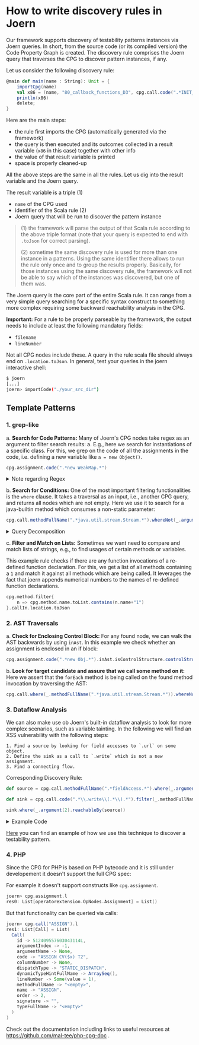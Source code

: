 # How to write discovery rules in Joern

Our framework supports discovery of testability patterns instances via Joern queries. In short, 
from the source code (or its compiled version) the Code Property Graph is created. The discovery 
rule comprises the Joern query that traverses the CPG to discover pattern instances, if any.

Let us consider the following discovery rule:
```scala
@main def main(name : String): Unit = {
    importCpg(name)
    val x86 = (name, "80_callback_functions_D3", cpg.call.code(".*INIT_USER_CALL.*call_user_func.*").reachableBy(cpg.call.code(".*CONCAT.*string.*")).location.toJson);
    println(x86)
    delete;
} 
```

Here are the main steps:
- the rule first imports the CPG (automatically generated via the framework) 
- the query is then executed and its outcomes collected in a result variable (`x86` in this case) together with other info
- the value of that result variable is printed
- space is properly cleaned-up

All the above steps are the same in all the rules. Let us dig into the result variable and the Joern query.

The result variable is a triple (1)
- `name` of the CPG used
- identifier of the Scala rule (2)
- Joern query that will be run to discover the pattern instance

> (1) the framework will parse the output of that Scala rule according to the above triple format (note that your query is expected to end with `.toJson` for correct parsing).
> 
> (2) sometime the same discovery rule is used for more than one instance in a patterns. Using the same identifier there allows to run the rule only once and to group the results properly. Basically, for those instances using the same discovery rule, the framework will not be able to say which of the instances was discovered, but one of them was.    

The Joern query is the core part of the entire Scala rule. It can range from a very simple query searching for a specific syntax construct to something more complex requiring some backward reachability analysis in the CPG.

__Important:__ For a rule to be properly parseable by the framework, the output needs to include at least the following mandatory fields:
- `filename` 
- `lineNumber` 

Not all CPG nodes include these. 
A query in the rule scala file should always end on
`.location.toJson`.
In general, test your queries in the joern interactive shell:
```sh
$ joern 
[...]
joern> importCode("./your_src_dir")
```

## Template Patterns
### 1. grep-like
a. __Search for Code Patterns:__ Many of Joern's CPG nodes take regex as an argument to filter search results:
a. E.g., here we search for instantiations of a specific class. For this, we grep on the code of all the assignments in the code, i.e. defining a new variable like `a = new Object()`. 
```scala
cpg.assignment.code(".*new WeakMap.*")
```
<details markdown=true>
<summary>Note regarding Regex</summary>
The string inside the quotes is parsed as regex, e.g., you search for multiple strings with something like ".*Thread.*(Callable|Runnable).*".  
To search for special characters such as `{`, you have to escape them with a double backslash `//`.
</details>

b. __Search for Conditions:__ One of the most important filtering functionalities is the `where` clause. It takes a traversal as an input, i.e., another CPG query, and returns all nodes which are not empty.
Here we use it to search for a java-builtin method which consumes a non-static parameter:
```scala
cpg.call.methodFullName(".*java.util.stream.Stream.*").whereNot(_.argument(1).isLiteral)
```

<details markdown=true>
<summary>Query Decomposition</summary>

1. `call`: consider all function calls
2. `methodFullName`: get the full name of all functions being called.
3. `([REGEX])`: filter the names for a java-builtin function called "Stream" (not the wildcards `.*` in the beginning and end)
4. `whereNot`: only consider call nodes which
5. `_.argument(1)`: this looks at the first argument of the call, for method calls this is the object itself (e.g., `this`)
6. `isLiteral`: and finally we make sure that it is not a literal, e.g., not a static string or integer (`"s", 1337`) but a variable.  
</details> 


c. __Filter and Match on Lists:__ 
Sometimes we want need to compare and match lists of strings, e.g., to find usages of certain methods or variables.  

This example rule checks if there are any function invocations of a re-defined function declaration.
For this, we get a list of all methods containing a `1` and match it against all methods which are being called.
It leverages the fact that joern appends numerical numbers to the names of re-defined function declarations.
```scala
cpg.method.filter{
    n => cpg.method.name.toList.contains(n.name+"1")
}.callIn.location.toJson
```

 ### 2. AST Traversals  

a. __Check for Enclosing Control Block:__ For any found node, we can walk the AST backwards by using `inAst`.
In this example we check whether an assignment is enclosed in an if block:
```scala
cpg.assignment.code(".*new Obj.*").inAst.isControlStructure.controlStructureType("IF")
```

b. __Look for target candidate and assure that we call some method on it:__ Here we assert that the `forEach` method is being called on the found method invocation by traversing the AST:
```scala
cpg.call.where(_.methodFullName(".*java.util.stream.Stream.*")).whereNot(_.argument(1).isLiteral).astParent.code(".*forEach.*")
``` 

### 3. Dataflow Analysis  

We can also make use ob Joern's built-in dataflow analysis to look for more complex scenarios, such as variable tainting.
In the following we will find an XSS vulnerability with the following steps:
```
1. Find a source by looking for field accesses to `.url` on some object.
2. Define the sink as a call to `.write` which is not a new assignment.
3. Find a connecting flow.
```
Corresponding Discovery Rule:
```scala
def source = cpg.call.methodFullName(".*fieldAccess.*").where(_.argument(2).isFieldIdentifier.canonicalName(".*url.*"))

def sink = cpg.call.code(".*\\.write\\(.*\\).*").filter(_.methodFullName != "<operator>.assignment")

sink.where(_.argument(2).reachableBy(source))
```
<details markdown=true>
<summary>Example Code</summary>

```javascript
function makeResponse(code, message) { 
    res.writeHead(code, {"Content-Type" : "text/html"});

    res.write(message); 
    res.end();
}

const parsed = route.parse(req.url); 
const query = querystring.parse(parsed.query);

makeResponse(200, query);
``` 
Explanation: A Javascript backend (e.g., NodeJS) accesses the .url field of the Request object and returns parts of it in the response.
</details>

[Here](https://github.com/testable-eu/sast-testability-patterns/blob/131d6f6861b0cdc890778ad5dc98a83fa2486e57/JAVA/23_array/2_instance_23_array/2_instance_23_array.sc) you can find an example of how we use this technique to discover a testability pattern.

### 4. PHP

Since the CPG for PHP is based on PHP bytecode and it is still under developement it doesn't support the full CPG spec:

For example it doesn't support constructs like `cpg.assignment`.

```scala
joern> cpg.assignment.l 
res0: List[operatorextension.OpNodes.Assignment] = List()
```

But that functionality can be queried via calls:
```scala
joern> cpg.call("ASSIGN").l 
res1: List[Call] = List(
  Call(
    id -> 512409557603043114L,
    argumentIndex -> -1,
    argumentName -> None,
    code -> "ASSIGN CV($x) T2",
    columnNumber -> None,
    dispatchType -> "STATIC_DISPATCH",
    dynamicTypeHintFullName -> ArraySeq(),
    lineNumber -> Some(value = 1),
    methodFullName -> "<empty>",
    name -> "ASSIGN",
    order -> 2,
    signature -> "",
    typeFullName -> "<empty>"
  )
)
```

Check out the documentation including links to useful resources at https://github.com/mal-tee/php-cpg-doc .
